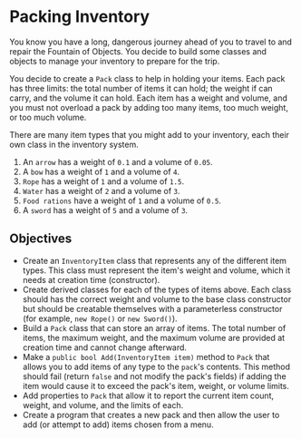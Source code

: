 # Packing Inventory

You know you have a long, dangerous journey ahead of you to travel to and repair the Fountain of Objects. You decide to build some classes and objects to manage your inventory to prepare for the trip.

You decide to create a `Pack` class to help in holding your items. Each pack has three limits: the total number of items it can hold; the weight if can carry, and the volume it can hold. Each item has a weight and volume, and you must not overload a pack by adding too many items, too much weight, or too much volume.

There are many item types that you might add to your inventory, each their own class in the inventory system.

1. An `arrow` has a weight of `0.1` and a volume of `0.05`.
2. A `bow` has a weight of `1` and a volume of `4`.
3. `Rope` has a weight of `1` and a volume of `1.5`.
4. `Water` has a weight of `2` and a volume of `3`.
5. `Food rations` have a weight of `1` and a volume of `0.5`.
6. A `sword` has a weight of `5` and a volume of `3`.

## Objectives

- Create an `InventoryItem` class that represents any of the different item types. This class must represent the item's weight and volume, which it needs at creation time (constructor).
- Create derived classes for each of the types of items above. Each class should has the correct weight and volume to the base class constructor but should be creatable themselves with a parameterless constructor (for example, `new Rope()` or `new Sword()`).
- Build a `Pack` class that can store an array of items. The total number of items, the maximum weight, and the maximum volume are provided at creation time and cannot change afterward.
- Make a `public bool Add(InventoryItem item)` method to `Pack` that allows you to add items of any type to the `pack`'s contents. This method should fail (return `false` and not modify the pack's fields) if adding the item would cause it to exceed the pack's item, weight, or volume limits.
- Add properties to `Pack` that allow it to report the current item count, weight, and volume, and the limits of each.
- Create a program that creates a new pack and then allow the user to add (or attempt to add) items chosen from a menu.
